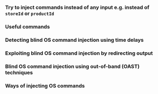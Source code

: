 ### Try to inject commands instead of any input e.g. instead of `storeId` or `productId`

### Useful commands

### Detecting blind OS command injection using time delays

### Exploiting blind OS command injection by redirecting output

### Blind OS command injection using out-of-band (OAST) techniques

### Ways of injecting OS commands
